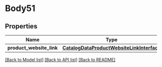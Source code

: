 # Body51

## Properties
Name | Type | Description | Notes
------------ | ------------- | ------------- | -------------
**product_website_link** | [**CatalogDataProductWebsiteLinkInterface**](CatalogDataProductWebsiteLinkInterface.md) |  | 

[[Back to Model list]](../README.md#documentation-for-models) [[Back to API list]](../README.md#documentation-for-api-endpoints) [[Back to README]](../README.md)


